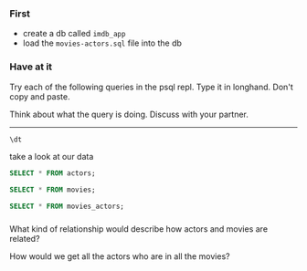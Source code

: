### First

* create a db called `imdb_app`
* load the `movies-actors.sql` file into the db

### Have at it 
Try each of the following queries in the psql repl. 
Type it in longhand. Don't copy and paste. 

Think about what the query is doing. Discuss with your partner.

---------

```sql
\dt
```

take a look at our data

```sql
SELECT * FROM actors;
```
```sql
SELECT * FROM movies;
```
```sql
SELECT * FROM movies_actors;
```

### 

What kind of relationship would describe how actors and movies are related?

How would we get all the actors who are in all the movies?


